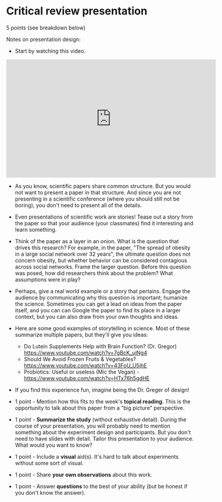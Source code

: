 # Critical review presentation

5 points (see breakdown below)


Notes on presentation design:

- Start by watching this video.

<iframe width="560" height="315" src="https://www.youtube.com/embed/ERB7ITvabA4" frameborder="0" allow="accelerometer; autoplay; encrypted-media; gyroscope; picture-in-picture" allowfullscreen></iframe>

- As you know, scientific papers share common structure. But you would not want to present a paper in that structure. And since you are not presenting in a scientific conference (where you should still not be boring), you don't need to present all of the details.

- Even presentations of scientific work are stories! Tease out a story from the paper so that your audience (your classmates) find it interesting and learn something.

- Think of the paper as a layer in an onion. What is the question that drives this research? For example, in the paper, "The spread of obesity in a large social network over 32 years", the ultimate question does not concern obesity, but whether behavior can be considered contagious across social networks. Frame the larger question. Before this question was posed, how did researchers think about the problem? What assumptions were in play?

- Perhaps, give a real world example or a story that pertains. Engage the audience by communicating why this question is important; humanize the science. Sometimes you can get a lead on ideas from the paper itself, and you can can Google the paper to find its place in a larger context, but you can also draw from your own thoughts and ideas.

- Here are some good examples of storytelling in science. Most of these summarize multiple papers, but they'll give you ideas:
    - Do Lutein Supplements Help with Brain Function? (Dr. Gregor) https://www.youtube.com/watch?v=7gBcK_ujNg4
    - Should We Avoid Frozen Fruits & Vegetables?  https://www.youtube.com/watch?v=43FoU_U5jhE
    - Probiotics: Useful or useless (Mic the Vegan) - https://www.youtube.com/watch?v=HTx76h5gdHE

- If you find this experience fun, imagine being the Dr. Greger of design!


- 1 point - Mention how this fits to the week's **topical reading**. This is the opportunity to talk about this paper from a "big picture" perspective.
- 1 point - **Summarize the study** (without exhaustive detail). During the course of your presentation, you will probably need to mention something about the experiment design and  participants. But you don't need to have slides with detail. Tailor this presentation to your audience. What would you want to know?
- 1 point - Include a **visual** aid(s). It's hard to talk about experiments without some sort of visual.
- 1 point - Share **your own observations** about this work.
- 1 point - Answer **questions** to the best of your ability (but be honest if you don't know the answer).

